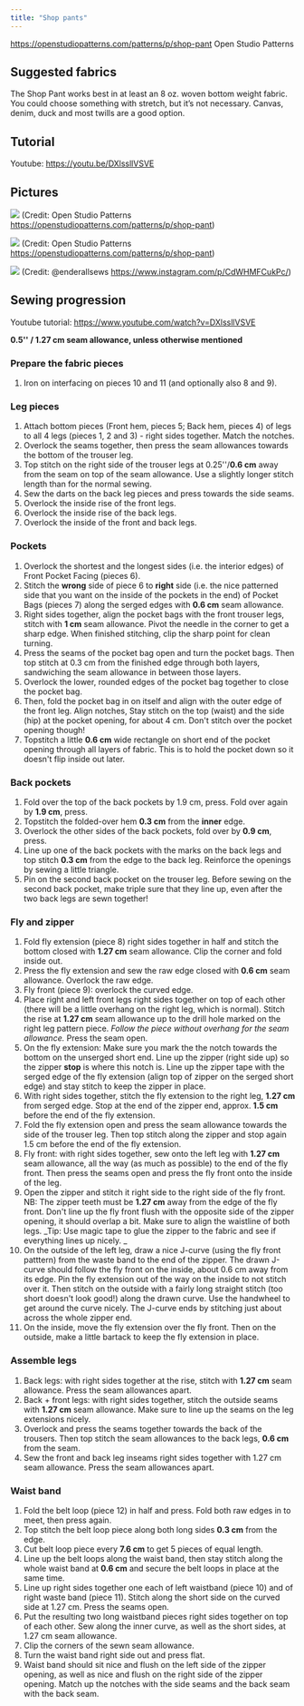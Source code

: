 ```yaml
---
title: "Shop pants"
---
```


https://openstudiopatterns.com/patterns/p/shop-pant
Open Studio Patterns

## Suggested fabrics
The Shop Pant works best in at least an 8 oz. woven bottom weight fabric. You could choose something with stretch, but it’s not necessary. Canvas, denim, duck and most twills are a good option.

## Tutorial
Youtube: https://youtu.be/DXlssllVSVE


## Pictures

![](projects/attachments/Top%20pants%2001.png)
(Credit: Open Studio Patterns https://openstudiopatterns.com/patterns/p/shop-pant)

![](projects/attachments/Top%20pants%2002.png)
(Credit: Open Studio Patterns https://openstudiopatterns.com/patterns/p/shop-pant)

![](projects/attachments/Top%20pants%2003.png)
(Credit: @enderallsews https://www.instagram.com/p/CdWHMFCukPc/)


## Sewing progression
Youtube tutorial: https://www.youtube.com/watch?v=DXlssllVSVE

**0.5'' / 1.27 cm seam allowance, unless otherwise mentioned**

### Prepare the fabric pieces
1. Iron on interfacing on pieces 10 and 11 (and optionally also 8 and 9).

### Leg pieces
1. Attach bottom pieces (Front hem, pieces 5; Back hem, pieces 4) of legs to all 4 legs (pieces 1, 2 and 3) - right sides together. Match the notches. 
2. Overlock the seams together, then press the seam allowances towards the bottom of the trouser leg. 
3. Top stitch on the right side of the trouser legs at 0.25''/**0.6 cm** away from the seam on top of the seam allowance. Use a slightly longer stitch length than for the normal sewing.
4. Sew the darts on the back leg pieces and press towards the side seams.
5. Overlock the inside rise of the front legs.
6. Overlock the inside rise of the back legs.
7. Overlock the inside of the front and back legs.


### Pockets
1. Overlock the shortest and the longest sides (i.e. the interior edges) of Front Pocket Facing (pieces 6).
2. Stitch the **wrong** side of piece 6 to **right** side (i.e. the nice patterned side that you want on the inside of the pockets in the end) of Pocket Bags (pieces 7) along the serged edges with **0.6 cm** seam allowance. 
3. Right sides together, align the pocket bags with the front trouser legs, stitch with **1 cm** seam allowance. Pivot the needle in the corner to get a sharp edge. When finished stitching, clip the sharp point for clean turning.
4. Press the seams of the pocket bag open and turn the pocket bags. Then top stitch at 0.3 cm from the finished edge through both layers, sandwiching the seam allowance in between those layers.
5. Overlock the lower, rounded edges of the pocket bag together to close the pocket bag.
6. Then, fold the pocket bag in on itself and align with the outer edge of the front leg. Align notches, Stay stitch on the top (waist) and the side (hip) at the pocket opening, for about 4 cm. Don't stitch over the pocket opening though!
7. Topstitch a little **0.6 cm** wide rectangle on short end of the pocket opening through all layers of fabric. This is to hold the pocket down so it doesn't flip inside out later.

### Back pockets
1. Fold over the top of the back pockets by 1.9 cm, press. Fold over again by **1.9 cm**, press.
2. Topstitch the folded-over hem **0.3 cm** from the **inner** edge. 
3. Overlock the other sides of the back pockets, fold over by **0.9 cm**, press.
4. Line up one of the back pockets with the marks on the back legs and top stitch **0.3 cm** from the edge to the back leg. Reinforce the openings by sewing a little triangle. 
5. Pin on the second back pocket on the trouser leg. Before sewing on the second back pocket, make triple sure that they line up, even after the two back legs are sewn together! 

### Fly and zipper
1. Fold fly extension (piece 8) right sides together in half and stitch the bottom closed with **1.27 cm**  seam allowance. Clip the corner and fold inside out.
2. Press the fly extension and sew the raw edge closed with **0.6 cm** seam allowance. Overlock the raw edge. 
3. Fly front (piece 9): overlock the curved edge. 
4. Place right and left front legs right sides together on top of each other (there will be a little overhang on the right leg, which is normal). Stitch the rise at **1.27 cm** seam allowance up to the drill hole marked on the right leg pattern piece. _Follow the piece without overhang for the seam allowance._ Press the seam open.
5. On the fly extension: Make sure you mark the the notch towards the bottom on the unserged short end. Line up the zipper (right side up)  so the zipper **stop** is where this notch is. Line up the zipper tape with the serged edge of the fly extension (align top of zipper on the serged short edge) and stay stitch to keep the zipper in place.
6. With right sides together, stitch the fly extension to the right leg, **1.27 cm** from serged edge. Stop at the end of the zipper end, approx. **1.5 cm** before the end of the fly extension.
7. Fold the fly extension open and press the seam allowance towards the side of the trouser leg. Then top stitch along the zipper and stop again 1.5 cm before the end of the fly extension.
8. Fly front: with right sides together, sew onto the left leg with **1.27 cm** seam allowance, all the way (as much as possible) to the end of the fly front. Then press the seams open and press the fly front onto the inside of the leg.
9. Open the zipper and stitch it right side to the right side of the fly front. NB: The zipper teeth must be **1.27 cm** away from the edge of the fly front. Don't line up the fly front flush with the opposite side of the zipper opening, it should overlap a bit. Make sure to align the waistline of both legs. _Tip: Use magic tape to glue the zipper to the fabric and see if everything lines up nicely. _
10. On the outside of the left leg, draw a nice J-curve (using the fly front patttern) from the waste band to the end of the zipper. The drawn J-curve should follow the fly front on the inside, about 0.6 cm away from its edge. Pin the fly extension out of the way on the inside to not stitch over it. Then stitch on the outside with a fairly long straight stitch (too short doesn't look good!) along the drawn curve. Use the handwheel to get around the curve nicely. The J-curve ends by stitching just about across the whole zipper end. 
11. On the inside, move the fly extension over the fly front. Then on the outside, make a little bartack to keep the fly extension in place. 

### Assemble legs
1. Back legs: with right sides together at the rise, stitch with **1.27 cm** seam allowance. Press the seam allowances apart. 
2. Back + front legs: with right sides together, stitch the outside seams with **1.27 cm** seam allowance. Make sure to line up the seams on the leg extensions nicely. 
3. Overlock and press the seams together towards the back of the trousers. Then top stitch the seam allowances to the back legs, **0.6 cm** from the seam. 
4. Sew the front and back leg inseams right sides together with 1.27 cm seam allowance. Press the seam allowances apart. 

### Waist band
1. Fold the belt loop (piece 12) in half and press. Fold both raw edges in to meet, then press again. 
2. Top stitch the belt loop piece along both long sides **0.3 cm** from the edge. 
3. Cut belt loop piece every **7.6 cm** to get 5 pieces of equal length. 
4. Line up the belt loops along the waist band, then stay stitch along the whole waist band at **0.6 cm** and secure the belt loops in place at the same time. 
5. Line up right sides together one each of left waistband (piece 10) and of right waste band (piece 11). Stitch along the short side on the curved side at 1.27 cm. Press the seams open.
6. Put the resulting two long waistband pieces right sides together on top of each other. Sew along the inner curve, as well as the short sides, at 1.27 cm seam allowance.
7. Clip the corners of the sewn seam allowance. 
8. Turn the waist band right side out and press flat. 
9. Waist band should sit nice and flush on the left side of the zipper opening, as well as nice and flush on the right side of the zipper opening. Match up the notches with the side seams and the back seam with the back seam. 